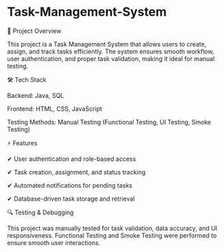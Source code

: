 # Task-Management-System

📌 Project Overview

This project is a Task Management System that allows users to create, assign, and track tasks efficiently. The system ensures smooth workflow, user authentication, and proper task validation, making it ideal for manual testing.

🛠️ Tech Stack

Backend: Java, SQL

Frontend: HTML, CSS, JavaScript

Testing Methods: Manual Testing (Functional Testing, UI Testing, Smoke Testing)

⚡ Features

✔ User authentication and role-based access

✔ Task creation, assignment, and status tracking

✔ Automated notifications for pending tasks

✔ Database-driven task storage and retrieval

🔍 Testing & Debugging

This project was manually tested for task validation, data accuracy, and UI responsiveness. Functional Testing and Smoke Testing were performed to ensure smooth user interactions.


